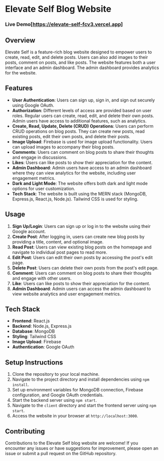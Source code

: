 # Elevate Self Blog Website

### Live Demo[https://elevate-self-fcv3.vercel.app]

## Overview

Elevate Self is a feature-rich blog website designed to empower users to create, read, edit, and delete posts. Users can also add images to their posts, comment on posts, and like posts. The website features both a user interface and an admin dashboard. The admin dashboard provides analytics for the website.

## Features

- **User Authentication**: Users can sign up, sign in, and sign out securely using Google OAuth.
- **Authorization**: Different levels of access are provided based on user roles. Regular users can create, read, edit, and delete their own posts. Admin users have access to additional features, such as analytics.
- **Create, Read, Update, Delete (CRUD) Operations**: Users can perform CRUD operations on blog posts. They can create new posts, read existing posts, edit their own posts, and delete their posts.
- **Image Upload**: Firebase is used for image upload functionality. Users can upload images to accompany their blog posts.
- **Comments**: Users can comment on blog posts to share their thoughts and engage in discussions.
- **Likes**: Users can like posts to show their appreciation for the content.
- **Admin Dashboard**: Admin users have access to an admin dashboard where they can view analytics for the website, including user engagement metrics.
- **Dark and Light Mode**: The website offers both dark and light mode options for user customization.
- **Tech Stack**: The website is built using the MERN stack (MongoDB, Express.js, React.js, Node.js). Tailwind CSS is used for styling.

## Usage

1. **Sign Up/Login**: Users can sign up or log in to the website using their Google account.
2. **Create Post**: After logging in, users can create new blog posts by providing a title, content, and optional image.
3. **Read Post**: Users can view existing blog posts on the homepage and navigate to individual post pages to read more.
4. **Edit Post**: Users can edit their own posts by accessing the post's edit page.
5. **Delete Post**: Users can delete their own posts from the post's edit page.
6. **Comment**: Users can comment on blog posts to share their thoughts and engage with other users.
7. **Like**: Users can like posts to show their appreciation for the content.
8. **Admin Dashboard**: Admin users can access the admin dashboard to view website analytics and user engagement metrics.

## Tech Stack

- **Frontend**: React.js
- **Backend**: Node.js, Express.js
- **Database**: MongoDB
- **Styling**: Tailwind CSS
- **Image Upload**: Firebase
- **Authentication**: Google OAuth

## Setup Instructions

1. Clone the repository to your local machine.
2. Navigate to the project directory and install dependencies using `npm install`.
3. Set up environment variables for MongoDB connection, Firebase configuration, and Google OAuth credentials.
4. Start the backend server using `npm start`.
5. Navigate to the `client` directory and start the frontend server using `npm start`.
6. Access the website in your browser at `http://localhost:3000`.

## Contributing

Contributions to the Elevate Self blog website are welcome! If you encounter any issues or have suggestions for improvement, please open an issue or submit a pull request on the GitHub repository.
